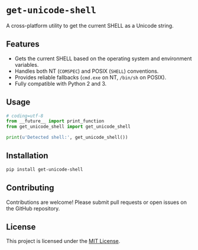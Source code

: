 # `get-unicode-shell`

A cross-platform utility to get the current SHELL as a Unicode string.

## Features

- Gets the current SHELL based on the operating system and environment variables.
- Handles both NT (`COMSPEC`) and POSIX (`SHELL`) conventions.
- Provides reliable fallbacks (`cmd.exe` on NT, `/bin/sh` on POSIX).
- Fully compatible with Python 2 and 3.

## Usage

```python
# coding=utf-8
from __future__ import print_function
from get_unicode_shell import get_unicode_shell

print(u'Detected shell:', get_unicode_shell())
```

## Installation

```bash
pip install get-unicode-shell
```

## Contributing

Contributions are welcome! Please submit pull requests or open issues on the GitHub repository.

## License

This project is licensed under the [MIT License](LICENSE).